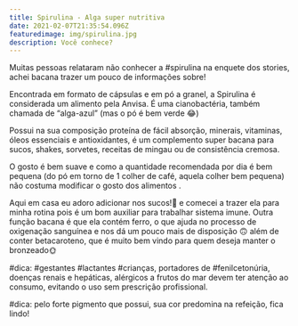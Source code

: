 ```yaml
---
title: Spirulina - Alga super nutritiva
date: 2021-02-07T21:35:54.096Z
featuredimage: img/spirulina.jpg
description: Você conhece?
---
```

Muitas pessoas relataram não conhecer a #spirulina na enquete dos stories, achei bacana trazer um pouco de informações sobre!

Encontrada em formato de cápsulas e em pó a granel, a Spirulina é considerada um alimento pela Anvisa. É uma cianobactéria, também chamada de “alga-azul” (mas o pó é bem verde 😂)

Possui na sua composição proteína de fácil absorção, minerais, vitaminas, óleos essenciais e antioxidantes, é um complemento super bacana para sucos, shakes, sorvetes, receitas de mingau ou de consistência cremosa.

O gosto é bem suave e como a quantidade recomendada por dia é bem pequena (do pó em torno de 1 colher de café, aquela colher bem pequena) não costuma modificar o gosto dos alimentos .

Aqui em casa eu adoro adicionar nos sucos!🍹 e comecei a trazer ela para minha rotina pois é um bom auxiliar para trabalhar sistema imune. Outra função bacana é que ela contém ferro, o que ajuda no processo de oxigenação sanguínea e nos dá um pouco mais de disposição 🙃 além de conter betacaroteno, que é muito bem vindo para quem deseja manter o bronzeado🌞

\#dica: #gestantes #lactantes #crianças, portadores de #fenilcetonúria, doenças renais e hepáticas, alérgicos a frutos do mar devem ter atenção ao consumo, evitando o uso sem prescrição profissional.

\#dica: pelo forte pigmento que possui, sua cor predomina na refeição, fica lindo!
